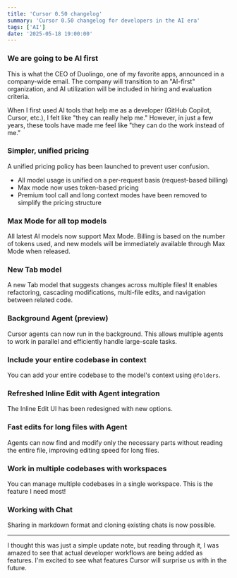 ```yaml
---
title: 'Cursor 0.50 changelog'
summary: 'Cursor 0.50 changelog for developers in the AI era'
tags: ['AI']
date: '2025-05-18 19:00:00'
---
```


### We are going to be AI first

This is what the CEO of Duolingo, one of my favorite apps, announced in a company-wide email. The company will transition to an "AI-first" organization, and AI utilization will be included in hiring and evaluation criteria.

When I first used AI tools that help me as a developer (GitHub Copilot, Cursor, etc.), I felt like "they can really help me." However, in just a few years, these tools have made me feel like "they can do the work instead of me."

### Simpler, unified pricing

A unified pricing policy has been launched to prevent user confusion.
- All model usage is unified on a per-request basis (request-based billing)
- Max mode now uses token-based pricing
- Premium tool call and long context modes have been removed to simplify the pricing structure

### Max Mode for all top models

All latest AI models now support Max Mode. Billing is based on the number of tokens used, and new models will be immediately available through Max Mode when released.

### New Tab model

A new Tab model that suggests changes across multiple files! It enables refactoring, cascading modifications, multi-file edits, and navigation between related code.

### Background Agent (preview)

Cursor agents can now run in the background. This allows multiple agents to work in parallel and efficiently handle large-scale tasks.

### Include your entire codebase in context

You can add your entire codebase to the model's context using `@folders`.

### Refreshed Inline Edit with Agent integration

The Inline Edit UI has been redesigned with new options.

### Fast edits for long files with Agent

Agents can now find and modify only the necessary parts without reading the entire file, improving editing speed for long files.

### Work in multiple codebases with workspaces

You can manage multiple codebases in a single workspace. This is the feature I need most!

### Working with Chat

Sharing in markdown format and cloning existing chats is now possible.

---

I thought this was just a simple update note, but reading through it, I was amazed to see that actual developer workflows are being added as features. I'm excited to see what features Cursor will surprise us with in the future.